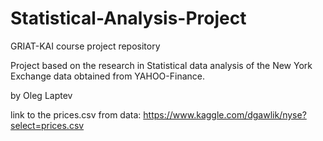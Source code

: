 # Statistical-Analysis-Project

GRIAT-KAI course project repository

Project based on the research in Statistical data analysis of the New York Exchange data obtained from YAHOO-Finance.

by Oleg Laptev


link to the prices.csv from data: https://www.kaggle.com/dgawlik/nyse?select=prices.csv
